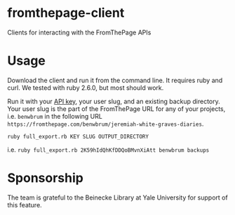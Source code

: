 # fromthepage-client
Clients for interacting with the FromThePage APIs

# Usage
Download the client and run it from the command line.  It requires ruby and curl.  We tested with ruby 2.6.0, but most should work.

Run it with your [API key](https://content.fromthepage.com/project-owner-documentation/api-keys/), your user slug, and an existing backup directory.  Your user slug is the part of the FromThePage URL for any of your projects, i.e. 
`benwbrum` in the following URL `https://fromthepage.com/benwbrum/jeremiah-white-graves-diaries`.

`ruby full_export.rb KEY SLUG OUTPUT_DIRECTORY`

i.e.
`ruby full_export.rb 2K59hIdQhKfDDQoBMvnXiAtt benwbrum backups`

# Sponsorship
The team is grateful to the Beinecke Library at Yale University for support of this feature.


